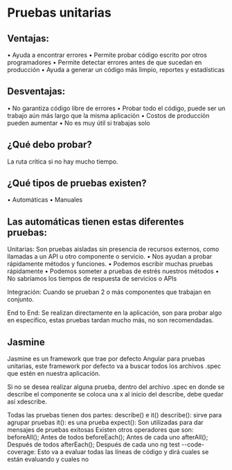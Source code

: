 # Pruebas unitarias

## Ventajas:
•	Ayuda a encontrar errores
•	Permite probar código escrito por otros programadores
•	Permite detectar errores antes de que sucedan en producción
•	Ayuda a generar un código más limpio, reportes y estadísticas

## Desventajas:
•	No garantiza código libre de errores
•	Probar todo el código, puede ser un trabajo aún más largo que la misma aplicación
•	Costos de producción pueden aumentar
•	No es muy útil si trabajas solo

## ¿Qué debo probar?
La ruta crítica si no hay mucho tiempo.

## ¿Qué tipos de pruebas existen?
•	Automáticas
•	Manuales

## Las automáticas tienen estas diferentes pruebas:
Unitarias: Son pruebas aisladas sin presencia de recursos externos, como llamadas a un API u otro componente o servicio.
•	Nos ayudan a probar rápidamente métodos y funciones.
•	Podemos escribir muchas pruebas rápidamente
•	Podemos someter a pruebas de estrés nuestros métodos
•	No sabríamos los tiempos de respuesta de servicios o APIs

Integración: Cuando se prueban 2 o más componentes que trabajan en conjunto.

End to End: Se realizan directamente en la aplicación, son para probar algo en específico, estas pruebas tardan mucho más, no son recomendadas.

## Jasmine
Jasmine es un framework que trae por defecto Angular para pruebas unitarias, este framework por defecto va a buscar todos los archivos .spec que estén en nuestra aplicación.

Si no se desea realizar alguna prueba, dentro del archivo .spec en donde se describe el componente se coloca una x al inicio del describe, debe quedar así xdescribe.

Todas las pruebas tienen dos partes: describe() e it()
describe(): sirve para agrupar pruebas
it(): es una prueba
expect(): Son utilizadas para dar mensajes de pruebas exitosas
Existen otros operadores que son:
beforeAll(); Antes de todos
beforeEach(); Antes de cada uno
afterAll(); Después de todos
afterEach(); Después de cada uno
ng test --code-coverage: Esto va a evaluar todas las líneas de código y dirá cuales se están evaluando y cuales no
